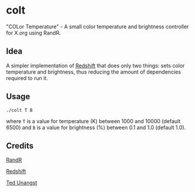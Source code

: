 # colt

"COLor Temperature" - A small color temperature and brightness controller
for X.org using RandR.

## Idea

A simpler implementation of [Redshift](https://github.com/jonls/redshift) that
does only two things: sets color temperature and brightness, thus reducing the
amount of dependencies required to run it.

## Usage

```
./colt T B
```

where `T` is a value for temperature (K) between 1000 and 10000 (default 6500)
and `B` is a value for brightness (%) between 0.1 and 1.0 (default 1.0).

## Credits

[RandR](https://cgit.freedesktop.org/xorg/proto/randrproto/tree/randrproto.txt)

[Redshift](https://github.com/jonls/redshift)

[Ted Unangst](https://flak.tedunangst.com/post/sct-set-color-temperature)
